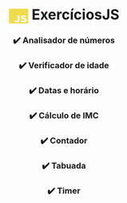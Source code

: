 <div align="center">
  <h1> <img align="center" alt="Hashimoto-JS" height="30" width="40" src="https://raw.githubusercontent.com/devicons/devicon/master/icons/javascript/javascript-plain.svg"> ExercíciosJS
  <h3> ✔️ Analisador de números
  <h3> ✔️ Verificador de idade
  <h3> ✔️ Datas e horário
  <h3> ✔️ Cálculo de IMC
  <h3> ✔️ Contador
  <h3> ✔️ Tabuada
  <h3> ✔️ Timer
</div>
